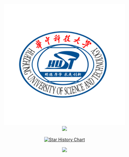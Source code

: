 
<div align = center>
<img src="./HUST.png" height="400" />
</div>

<div align="center">
  <img src="https://nuyoahwjl.github.io/img/coding.gif" />
</div>

<br>

<div align="center">
<a href="https://star-history.com/#nuyoahwjl/HUST-CS&Timeline">
 <picture>
   <source media="(prefers-color-scheme: dark)" srcset="https://api.star-history.com/svg?repos=nuyoahwjl/HUST-CS&type=Timeline&theme=dark" />
   <source media="(prefers-color-scheme: light)" srcset="https://api.star-history.com/svg?repos=nuyoahwjl/HUST-CS&type=Timeline" />
   <img alt="Star History Chart" src="https://api.star-history.com/svg?repos=nuyoahwjl/HUST-CS&type=Timeline" />
 </picture>
</a>
</div>

<br>

<div align="center">
  <a href="https://img.shields.io">
  <img src="https://img.shields.io/github/languages/code-size/Nuyoahwjl/HUST-CS?logo=visualstudiocode&style=for-the-badge" />
</div>
